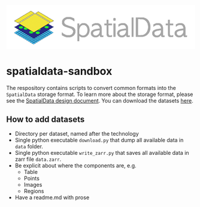 ![SpatialData banner](https://github.com/scverse/spatialdata/blob/main/docs/_static/img/spatialdata_horizontal.png?raw=true)

# spatialdata-sandbox

The respository contains scripts to convert common formats into the `SpatialData`
storage format. To learn more about the storage format, please see the [SpatialData
design document](https://spatialdata.scverse.org/en/stable/design_doc.html). You can
download the datasets [here](https://spatialdata.scverse.org/en/stable/tutorials/notebooks/datasets/README.html).

## How to add datasets

* Directory per dataset, named after the technology
* Single python executable `download.py` that dump all available data in `data` folder.
* Single python executable `write_zarr.py` that saves all available data in zarr file `data.zarr`.
* Be explicit about where the components are, e.g.
  * Table
  * Points
  * Images
  * Regions
* Have a readme.md with prose
